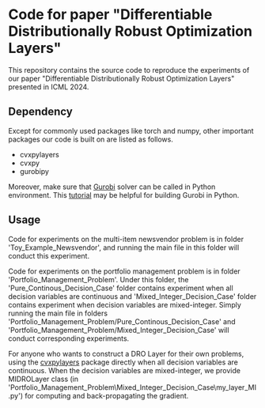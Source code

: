 # Code for paper "Differentiable Distributionally Robust Optimization Layers"

This repository contains the source code to reproduce the experiments of our paper "Differentiable Distributionally Robust Optimization Layers" presented in ICML 2024.

## Dependency

Except for commonly used packages like torch and numpy, other important packages our code is built on are listed as follows.

- cvxpylayers
- cvxpy
- gurobipy
  
Moreover, make sure that [Gurobi](https://www.gurobi.com/) solver can be called in Python environment. This [tutorial](https://support.gurobi.com/hc/en-us/articles/360044290292-How-do-I-install-Gurobi-for-Python) may be helpful for building Gurobi in Python.

## Usage

Code for experiments on the multi-item newsvendor problem is in folder 'Toy_Example_Newsvendor', and running the main file in this folder will conduct this experiment. 

Code for experiments on the portfolio management problem is in folder 'Portfolio_Management_Problem'. Under this folder, the 'Pure_Continous_Decision_Case' folder contains experiment when all decision variables are continuous and 'Mixed_Integer_Decision_Case' folder contains experiment when decision variables are mixed-integer. Simply running the main file in folders 'Portfolio_Management_Problem/Pure_Continous_Decision_Case' and 'Portfolio_Management_Problem/Mixed_Integer_Decision_Case' will conduct corresponding experiments.

For anyone who wants to construct a DRO Layer for their own problems, using the [cvxpylayers](https://github.com/cvxgrp/cvxpylayers) package directly when all decision variables are continuous. When the decision variables are mixed-integer, we provide MIDROLayer class (in 'Portfolio_Management_Problem\Mixed_Integer_Decision_Case\my_layer_MI.py') for computing and back-propagating the gradient.  


